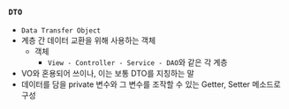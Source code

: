 ### `DTO`

- `Data Transfer Object`
- 계층 간 데이터 교환을 위해 사용하는 객체
    + 객체
        * `View - Controller - Service - DAO`와 같은 각 계층
- VO와 혼용되어 쓰이나, 이는 보통 DTO를 지칭하는 말
- 데이터를 담을 private 변수와 그 변수를 조작할 수 있는 Getter, Setter 메소드로 구성